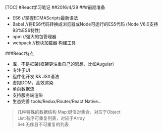 [TOC]
#React学习笔记
##2016/4/29
###前期准备
* ES6   //掌握ECMAScripts最新语法
* Babel //将ES6代码转换成浏览器或Node可运行的ES5代码 (Node V6.0支持93%ES6特性)
* npm   //强大的包管理器
* webpack   //模块加载器 构建工具

###React特点
* 库，不是框架(框架更注重自己的思想，比如Augular)
* 专注于UI
* 组件化开发 && JSX语法
* 虚拟DOM，高效渲染
* 单向数据流
* 支持服务端渲染
* 生态完善 tools/Redux/Router/React Native...

>几种特殊的数据结构
>Map:键值对集合，对应于Object  
>List:有序可重复列表，对应于Array  
>Set:无序且不可重复的列表  

